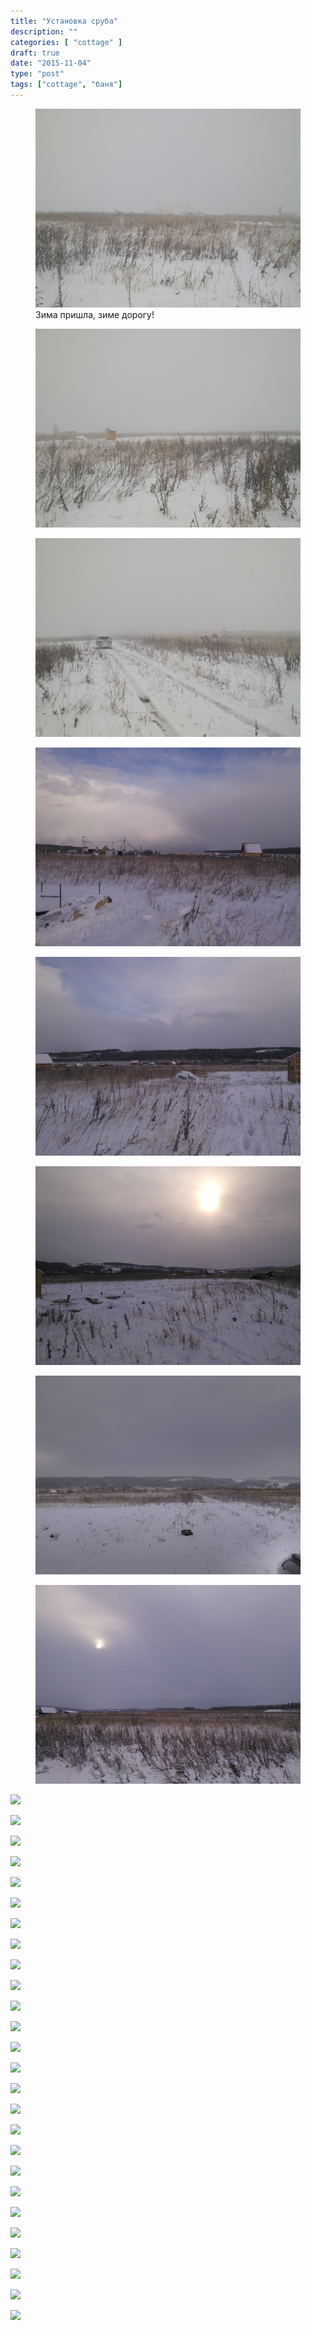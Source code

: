 ```yaml
---
title: "Установка сруба"
description: ""
categories: [ "cottage" ]
draft: true
date: "2015-11-04"
type: "post"
tags: ["cottage", "баня"]
---
```


<div class="gallery-item">
<figure><a data-fancybox="gallery" href='/img/2015/10/IMG_20151010_150101.jpg'><img src='/img/2015/10/IMG_20151010_150101.jpg' /></a><figcaption>Зима пришла, зиме дорогу!</figcaption></figure>
<figure><a data-fancybox="gallery" href='/img/2015/10/IMG_20151010_150105.jpg'><img src='/img/2015/10/IMG_20151010_150105.jpg' /></a></figure>
<figure><a data-fancybox="gallery" href='/img/2015/10/IMG_20151010_150109.jpg'><img src='/img/2015/10/IMG_20151010_150109.jpg' /></a></figure>
<figure><a data-fancybox="gallery" href='/img/2015/10/IMG_20151010_153942.jpg'><img src='/img/2015/10/IMG_20151010_153942.jpg' /></a></figure>
<figure><a data-fancybox="gallery" href='/img/2015/10/IMG_20151010_153947.jpg'><img src='/img/2015/10/IMG_20151010_153947.jpg' /></a></figure>
<figure><a data-fancybox="gallery" href='/img/2015/10/IMG_20151010_153954.jpg'><img src='/img/2015/10/IMG_20151010_153954.jpg' /></a></figure>
<figure><a data-fancybox="gallery" href='/img/2015/10/IMG_20151010_155741.jpg'><img src='/img/2015/10/IMG_20151010_155741.jpg' /></a></figure>
<figure><a data-fancybox="gallery" href='/img/2015/10/IMG_20151010_155744.jpg'><img src='/img/2015/10/IMG_20151010_155744.jpg' /></a></figure>
</div>

<a href='https://photos.google.com/share/AF1QipNAuBGuX11kAgo9dh7nrlhC3n04An3TF-z3zrfegjAEO-woVJXVs3yenqUE1ZnkCA?key=cTlMUmRlWFJVbWRVRlRGa0NiemlrbGNESFhQMlh3&source=ctrlq.org'><img src='https://lh3.googleusercontent.com/Yr19nNOrESwfvRaBVGO9sIf5GvPTsk4jY8mciqb9Ac4moAo3zp63dKJddTbqswF4RURGU8Bm5M55i4zJRvhZSQ0SCHQfJVSvbnoLFp_0al8GcLKsm2DkMxR8XdFpVvo9Gx5qUQRsRWw' /></a>

<a href='https://photos.google.com/share/AF1QipMQ83DqjN0884_QlPkmuHpkZOiqwg_DtbR8EGJCJaAsrpxmDX_ZUynCkpvwf_LN2Q?key=bXRNbVk4b2ZaSEIyR0FpaWFQd0s2cHg1dnY3ZzB3&source=ctrlq.org'><img src='https://lh3.googleusercontent.com/fZv5cYy5yPOeE4vwIQZzcpeZEpoJRhYSN0EO4wynyKt4vCceSypMKXx-xWcR7jFSwO5wz8vuiJ3KsC4N8CMNM1Z3lCiaJ5ySU02evwZDA8jWHbjf3R9Dz4n170xcp9Me23iAXh5a2D4' /></a>

<a href='https://photos.google.com/share/AF1QipME6EhrdOe0F-aHfZCvF_9X1NhGBfRNMArwe1PF_PGOb7nDf-X3KGPnuZADxiQ6Bw?key=ZlN4V2R4al8telJMMURzdkNraHFwcTVPT25vT3pn&source=ctrlq.org'><img src='https://lh3.googleusercontent.com/Qoc0bFytUzeSDZupU1nSqdUT9IZS2X11ogP65eGGFJp9opz-QkebyKaRHF5mFqXsrPvH2-bM9RJKdS1sCmW62IfW4FNFD-fZm-G30Nf8gMPzOARHSzt2Ny082xBtQzRT1xBeDGrMf9w' /></a>

<a href='https://photos.google.com/share/AF1QipMSA2Epguj3mmC-eaMJ35pld9v6KWi1mXkGbUjgVhKt7w3OxzDbDci2OXhggKYQ1Q?key=TkxubFpkcVNzUjZERjU0NUhQSWFleFd1WnItdG5R&source=ctrlq.org'><img src='https://lh3.googleusercontent.com/8dtNMtDNoCU2R94GKQE3TJBu3q5P0kZv0oA_Xk-hZx5d304xK8BPPSxDHb7O7gz0bbmBERf2ETfcuViF0mgyAPC4pmtZDS8Vuljd1jgquo1QUHi6JUlU1MiMAZY6Apy_MNy_rOC8Qtw' /></a>

<a href='https://photos.google.com/share/AF1QipNUV0CBZ46nNd4HuD6NnyGaftP_I196CWLZzUJxpXlhBuJezFXVNSuVx4yj6YlNRQ?key=Mk9XMlJMS3JpRmVWVW5JYXNjYTdKejFYUG9UVTZR&source=ctrlq.org'><img src='https://lh3.googleusercontent.com/u6WQQbx_5BBKuvtns9wwJ4GJQ2fd_u5XxR_lQ1BMMqaXQkm49LHcLtdSdaqRWbvZf2SGNoFBPFvMpDybfm1fLDokj-3-C9nAakbvAazUE8Gu8V3IdSUbm_HuxZZwFuICXN1YylyfvSE' /></a>

<a href='https://photos.google.com/share/AF1QipM6DqjqCjsXAEq1pUBPJE_c0_plhXdzeIY04F15HAzyNutvae9LPuvdFJkasXp8BQ?key=eURuTjFDZGFlbndiM043ZUt2bXp0MjF5TDRhMGxR&source=ctrlq.org'><img src='https://lh3.googleusercontent.com/6-oV0vNzeVFI_mIcNiisoeaOwccTYBnBiBSFufirpAMsvDFr2s6cZkXTCgspl99em5MuJfNFM5WZT2ui9BF8ooPZewnWzC0AjjmQwWLIYVvhyb9eY6WDduLEvDYP2UdkzEOSV0gSHxw' /></a>

<a href='https://photos.google.com/share/AF1QipNmA6CDR8Q7t7mTU9DpSHN5m5C6TNaYBYnte_KB-x7Y1pGmkuFk-nNvBTbstrgpwg?key=Y1M3dVVwdzVDQVJlUzVTRjNMXzBtMUhSSy1SN2h3&source=ctrlq.org'><img src='https://lh3.googleusercontent.com/S9fj1iNFhscFLWdQGHCBF3aWw9R42ULbMVuq79G5DmzsQxORmY2ECZrUYMUHkRvfqJEdtilvAs0rIc3SbgDaxV8CdrCrf4h6RatVVJvWfBS8ii7RDBf_uLyQVtxLCFHTDOpxiVFKtvY' /></a>

<a href='https://photos.google.com/share/AF1QipNbBuTsmEJ85UOyPV3dZKa902WsZNYszYtjCu-x4kzIgLnL0V0xxa2hvWfk1QdXwA?key=V05pUmdqS2pabEU1UEN0RWdYMmg1dWlJTXNMeTJB&source=ctrlq.org'><img src='https://lh3.googleusercontent.com/WXjhRCVk7LaChyaMbC_QZ-K4uQCZ8WQX4whnBPBuUgfUcxvYy9QOaiJw1xKlue3ni-kE-FHqpdWe2kbxCa06bWSMrNNiy7PGHLkCSi0ino6DjBQKdiCI1Vqf86ccUlr528p3ySVJPNA' /></a>

<a href='https://photos.google.com/share/AF1QipNRdkgB0sZiI2OnDlzeE7OkT06WvSlf0VbfeuJ6mEsOOPW9K2QoGQ_9VbuixzXAmw?key=ZFF0eFUtZlRybUFlMDdlQXFvcy1xelhEVFRTelNB&source=ctrlq.org'><img src='https://lh3.googleusercontent.com/_xTjZ-1TWi4sutHexMeVGArnLIh72J1qLK3QdwdperjED2QSanpJDozH6w3mUJOCNYyaLDLalzgSmW30CiL1MI9gaAVbDg7mjoTYPm0U95OhOd00iXNe8jVzMbtDylnDHqqap56OWvw' /></a>

<a href='https://photos.google.com/share/AF1QipNzEPh2pZRGuS7qEMPrei-k_IjYzvsPL7-5wIJ41kMsUe4NXmgNp3_ABBKOzUSq1g?key=RFRlWGRCZ3JZT1U2cmJnNVBtU2RDb1ZzVkxKbGFn&source=ctrlq.org'><img src='https://lh3.googleusercontent.com/9TF5PB2DULvo0r7UKRVznraMIbagk3D9ABMKGXelFIdRLJP4xM9Bfgrhefi28cwviDZFIJnisYqEnO74JGdtBuWCHhRq1SCpnZb7_dyQGRGVZpT0J_UlptiamadiZ1FbdKGb0TlvzOA' /></a>

<a href='https://photos.google.com/share/AF1QipOTFiUy4tPZV3X-U7ElVYs8fmfMz5g-nNZDqw1zfkE4_rt2a6IGsvFkYmNNoimDmg?key=b2NYdFBXWGJQUXk0eFBHU1d6MWVINHRWSURZSUtR&source=ctrlq.org'><img src='https://lh3.googleusercontent.com/5-4AtmfQvykHRo7NSE0uBdTKWhoScEhBJ4kYjqg6kApI6ewANS8CT0uF4unSumuO4lrIIeRG7Gl2EdTqz7A48YSU91Hx06Jl49-NeHwn9marAv8LFth8nHlyLxONryvNrp9poICgvpY' /></a>

<a href='https://photos.google.com/share/AF1QipP-Otvv7kFy1NEzucrSD4i8DPTM8ABx5q1zqqutz6z_A1viC3s-75hM_rjuw8OxVA?key=V01pQzZMLXlTYWp5NGdpWHpnai1RRWJHcFFiWDV3&source=ctrlq.org'><img src='https://lh3.googleusercontent.com/FIN927U1A6VTC57lqYsGjL7yfDHGPLQnH2rwhwBqTcjvMUOC4TvkRP4cpUilegSPwuJBkZ1BzUBLv2anXm89ICiRwfMu0yMbJRKfSJXudXqhovIwBi8s-Velld113WJhluFjq5KpdhY' /></a>

<a href='https://photos.google.com/share/AF1QipPYBnwWVxn5pkkMsptBjTZRgIbLmPFLcy2knkociWyvKnCRqYLtlorP9cirWfrRHg?key=WHNsWEhVT1p0SF9WWGhyM3cxbkxWbzRLNWdjdF9B&source=ctrlq.org'><img src='https://lh3.googleusercontent.com/r8NMStME24XNMxetD5QYDHgUZtJyFIKkRDK5jRF-Mv7kX2vEI0PiInF53As_ul_7wLXxIZNJy_aVeEZYAFEqJPldlspXtSpW0j2_nvfZ_2n21zNHR-seUvhXplxAzLa0O-CRxvXHKy4' /></a>

<a href='https://photos.google.com/share/AF1QipNPluU6PdDpqe1UFIgZX1OJPsTqhx40U1DPb4zxT2hqSiFW0-Lk7jafCEGLLvP4rQ?key=eTJOYWduTjljbkp3Wnp5RjdSNjk5ekt1bDc1LVh3&source=ctrlq.org'><img src='https://lh3.googleusercontent.com/SKzpnJYP9hOWFH-P_btS69Hdpx-muHMqm3qUpoQgExIYTa6sW8mp6R2Agy_ehvQnLjup1AqEMX_4aafbXuMZOgwvkaooIjejn_Gbeel4jVeDfLjw4XbbW3P6CMtQ2XhazBbAJqSIKos' /></a>

<a href='https://photos.google.com/share/AF1QipPBtkuQ_i2oCwvnMHutT04PvGZA-8gmUcIEozXk9kSOzTLyqJAGdhGoIdSoSDWN2Q?key=dHE0ZjRweDBLbFp1NUlUdWx6SWwzSlRUd2VyZDRR&source=ctrlq.org'><img src='https://lh3.googleusercontent.com/rDGMjB303wWK-u3gE0UPIs7NE65nyRuMlEDBHkAeP3Ies01MH50zwEMHPwJ9g590RRJMlP3kQQkGREJqEqTvNNs3Vkgzt9UvRMe4Cst9J4xa8x0aHzermSoZOi2xrU-jo9zvnX4ANnI' /></a>

<a href='https://photos.google.com/share/AF1QipO9hGIn7hrMbXqchFe1dq5xAkBZmDPspbRPj7JCY_QV1ZUuK279OqT5z25wB4CDZA?key=UXlBbEdrd241ZzFuX2lmcTNpRUxJX1ZIUzFPeXV3&source=ctrlq.org'><img src='https://lh3.googleusercontent.com/N5oHb0vP-rvb-5CJ0pxjPpwxKP8TqhbZWnGBenPGEBHZOUUXIHXTzbCKKA4YNCGNU78ecUyQyG3wjxUttahomBJYYzkAxxpRW2PhYkn8FtVZoNDUpEiN09Ck7BQMAje6kS0XIgiUlcY' /></a>

<a href='https://photos.google.com/share/AF1QipOY_2urzAwcLRDmpiN2dzmUrT2c2tE6ws9xN7pAea9AleTtpilhOixlcg5XeHHyfw?key=RGJjY3dHYTlvT1VoUHRQY2Y5LW1NcURzVE1WYXp3&source=ctrlq.org'><img src='https://lh3.googleusercontent.com/Ko3fpPa75VJUvEP-4mcDQZIAawzia36-hDrzYTsAZAr74CcSM_XGNHsS-HgJ3z0cUnjduu6HzaAb5AolM0x_DeHw8PUvVboshGpMBcWIti6y_jK2bcwN4KaKm_hlLVrrJ4GtmPhz5wk' /></a>

<a href='https://photos.google.com/share/AF1QipNUb1_JHuHbq-bjR3cW3k8sDVAjWURNIV8-jd7m5YHyj5VLk2iUQlmmAuMOV7pFUw?key=d0V3Y2Q2YW5ZQ1FVcFpFNGFheEVya0VjaE8yR3RB&source=ctrlq.org'><img src='https://lh3.googleusercontent.com/UPzCgJWZZjtpqyRUo7s4gPDeKzFuXMUWcqpA9L043cEqrpNP4CrJV6u0WYyoQz6-DNtbe0PJ10MliwvGj0q_fNMdUkEgHGJQ6raZtxcwfRxAGr1nLbNlqbhbWSQWg3yu-Tr2y91t90w' /></a>

<a href='https://photos.google.com/share/AF1QipMAR3HMmpdra3Kk9Tkc6h3QTHw_X5DTk0ZS4wfSMHakZChO_ntcVS_Eq7MN-TLsdQ?key=ZFlXTE1kQ284NTJxMGhYOV83UUd5ZWlGeW9rOVdR&source=ctrlq.org'><img src='https://lh3.googleusercontent.com/3ZPFCu1WrNizmu36nvfO_JqaBNA6C87kcGMMPrvTzvGvNe4AUGiqDG_JBM8sQ3T4vaPqoxeeo9To-jDIiij9YICf1Zy22NxDeMP2PukkutpJTfCj631Ffkmt9z4UvmM5xj8BTqFxxDM' /></a>

<a href='https://photos.google.com/share/AF1QipMgS-Nmwk8GtB6vZuMAAnAAOGtAynv8adfU7qPLgPAKsrVHq-WV6J37fW3QnruVbw?key=R0RNb3hFM1lLb0tUM0FsU0tMVWZJY0xyOFJTT1F3&source=ctrlq.org'><img src='https://lh3.googleusercontent.com/BjHWuKA3t97r8yUjlkC15xzTWPK6IrT2aIqojGB0zzxP5nf0MXAq09qTofyDDFFno-uLShMFuUTZI2AQ8_EVxjTxQqbB7UUTUdfDhq4jBY46dZqptAe4YULAj6SfVCSWfCtoI2_DBVI' /></a>

<a href='https://photos.google.com/share/AF1QipOeC26nI1RguQzgyoQlYW78FIyaHrKGi_Hi632Nb1FJ3Cuz9cMtim52iUnbZx8XhQ?key=d1dVTFc3NThkUzkwRzZwS2dlYW9ZbEw2V2VDX3VR&source=ctrlq.org'><img src='https://lh3.googleusercontent.com/pGYTxK8HF7Mz2Adh4zWlPi4H3HqJ8PQm-0QeETPf6ahy2eYkYwQtgyDWAEK8H1gB30WU7om15qiAVxe4WCN0VsHoIkwUQHoKy4U5L68-vjEiLErzl130_m57G2SbWAySXe6v0Xtte6w' /></a>

<a href='https://photos.google.com/share/AF1QipMQHfu6YiE2enWlG21SOL9C5ybSrX1Q67EHiDz-ONb2j9UKo7U1G2Fq9pKGOj2HSQ?key=LW9uOF9TNy1oZVpOdXU5TUlwMEpJajR5X0txX3lB&source=ctrlq.org'><img src='https://lh3.googleusercontent.com/bzmddW5KiXytTsRsfhpDcFJu3irBvSccBndpRKTamRzUSIopMOMGCnjyVvuG64xnsLYl7NYNBnxmST0pSj5TXLuMd37GaLzk7jMxT0GMCevMcBovIBf1h5vN-EqR5NgMJjzi-bzId54' /></a>

<a href='https://photos.google.com/share/AF1QipM9Qbj-eek-iMC0SDmVKwjj8Y4h5ASIJ47YWM9YsfsEixa6G6_O5mAe2KD-VTnfDQ?key=OVZmYWlhUmtfSHc5STBYaG5TXzV5bnRkOTc3SGVB&source=ctrlq.org'><img src='https://lh3.googleusercontent.com/V3apS_HUM-IJKYr7E8R45qCx1iDQ03waubz44mnXDv_gFMcPr5Ufb3N3AkMP_VKCO1ajg-Stxcf9tCM9qEexOmgjx8FzUlohlXYZNAawaoZ2rIxaXbTR4GEN3rpMtgafPUA2iHtDcXk' /></a>

<a href='https://photos.google.com/share/AF1QipNSN52WkxCkJSnaTFKMS7Uz1n_k-caYap88fyghimRYfPaRJNCVydnLassoiif2mg?key=WGQtLTZHR3U5WFExblpuLWR0bGtNQ1lDUGdUUGZ3&source=ctrlq.org'><img src='https://lh3.googleusercontent.com/sKGA7A15XF0jh6sCxK-hl91MxRqOdOZpS6ajqpMpk5wbHfWT1copce3CtsZ0L_VIR7yXWpD4BJtz8O-HjjBtxmfgVB0J6ZdOstwDhibWaRfnteA3vjuTKNw1NREfP41zCglC1Y6Cstg' /></a>

<a href='https://photos.google.com/share/AF1QipM5-nq2dh-L48J3AVtjS29L0oUq2s07uQ-ZYVDVolk8mPruyW7e17Y6VoKPZKyd1A?key=RVVOUkQwSlZGTzI0cHRjbnlYYlZNNF9yQ2NlWDNn&source=ctrlq.org'><img src='https://lh3.googleusercontent.com/Rz6WDeBp0zjSY2w2f-9T4KKjGvAmO9Dr3W56EI9Us1KA1qsT1790k4ByBafpa4vwfYqQif4SUpzeUWpPg8v-NEMGXJarShfZWq8mXy5Gkd1c0yD2Yy9XPhaCEUYP9UMQcUkmUFtUpRc' /></a>

<a href='https://photos.google.com/share/AF1QipPSZzXNMNQVzslx_Es8uPFwfiOM_a917LzzarNfClFH73Tlx7urrWk_T2zThH_pBw?key=UG1kY2N4aFU4SXlRQXpyYTNrellPeUVSOTk2dU1B&source=ctrlq.org'><img src='https://lh3.googleusercontent.com/eeI1aCncq7aoUr_leEMKPbGmsThyg__jfBhB0oXgU3EWHxgktQyksLRVQ58epAsmB8MJ0IgvnwxdE1roDC2Jo1Z9JWtI96PwghHzlHAQjXp4e78obTRUQXQGjFCeno8060g5luPv16g' /></a>

